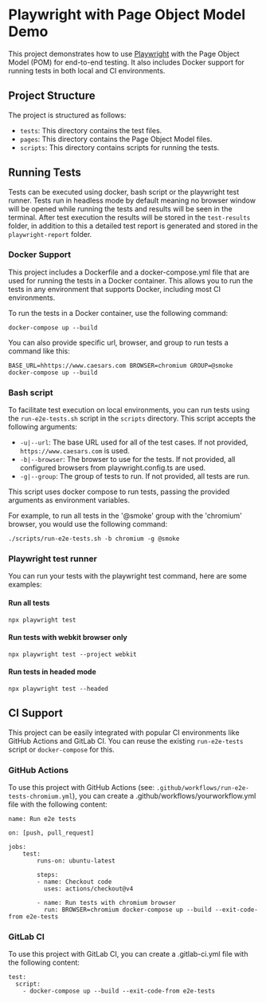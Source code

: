 # Playwright with Page Object Model Demo

This project demonstrates how to use [Playwright](https://playwright.dev/) with the Page Object Model (POM) for end-to-end testing. It also includes Docker support for running tests in both local and CI environments.

## Project Structure

The project is structured as follows:

- `tests`: This directory contains the test files.
- `pages`: This directory contains the Page Object Model files.
- `scripts`: This directory contains scripts for running the tests.

## Running Tests
Tests can be executed using docker, bash script or the playwright test runner. Tests run in headless mode by default meaning no browser window will be opened while running the tests and results will be seen in the terminal. After test execution the results will be stored in the `test-results` folder, in addition to this a detailed test report is generated and stored in the `playwright-report` folder.

### Docker Support
This project includes a Dockerfile and a docker-compose.yml file that are used for running the tests in a Docker container. This allows you to run the tests in any environment that supports Docker, including most CI environments.

To run the tests in a Docker container, use the following command:

```
docker-compose up --build
```

You can also provide specific url, browser, and group to run tests a command like this:

```
BASE_URL=hhttps://www.caesars.com BROWSER=chromium GROUP=@smoke docker-compose up --build
```

### Bash script

To facilitate test execution on local environments, you can run tests using the `run-e2e-tests.sh` script in the `scripts` directory. This script accepts the following arguments:

- `-u|--url`: The base URL used for all of the test cases. If not provided, `https://www.caesars.com` is used.
- `-b|--browser`: The browser to use for the tests. If not provided, all configured browsers from playwright.config.ts are used.
- `-g|--group`: The group of tests to run. If not provided, all tests are run.

This script uses docker compose to run tests, passing the provided arguments as environment variables.

For example, to run all tests in the '@smoke' group with the 'chromium' browser, you would use the following command:

```
./scripts/run-e2e-tests.sh -b chromium -g @smoke
```

### Playwright test runner
You can run your tests with the playwright test command, here are some examples:

#### Run all tests
```
npx playwright test
```

#### Run tests with webkit browser only
```
npx playwright test --project webkit
```

#### Run tests in headed mode
```
npx playwright test --headed
```

## CI Support
This project can be easily integrated with popular CI environments like GitHub Actions and GitLab CI. You can reuse the existing `run-e2e-tests` script or `docker-compose` for this.

### GitHub Actions
To use this project with GitHub Actions (see: `.github/workflows/run-e2e-tests-chromium.yml`), you can create a .github/workflows/yourworkflow.yml file with the following content:

```
name: Run e2e tests

on: [push, pull_request]

jobs:
    test:
        runs-on: ubuntu-latest

        steps:
        - name: Checkout code
          uses: actions/checkout@v4
    
        - name: Run tests with chromium browser
          run: BROWSER=chromium docker-compose up --build --exit-code-from e2e-tests
   ```

### GitLab CI
To use this project with GitLab CI, you can create a .gitlab-ci.yml file with the following content:


```
test:
  script:
    - docker-compose up --build --exit-code-from e2e-tests
```